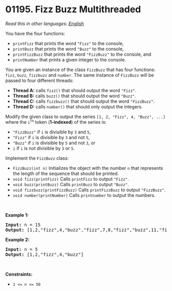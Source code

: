 # 01195. Fizz Buzz Multithreaded

  _Read this in other languages:_
    [_English_](README.md)

<p>You have the four functions:</p>

<ul>
	<li><code>printFizz</code> that prints the word <code>&quot;Fizz&quot;</code> to the console,</li>
	<li><code>printBuzz</code> that prints the word <code>&quot;Buzz&quot;</code> to the console,</li>
	<li><code>printFizzBuzz</code> that prints the word <code>&quot;FizzBuzz&quot;</code> to the console, and</li>
	<li><code>printNumber</code> that prints a given integer to the console.</li>
</ul>

<p>You are given an instance of the class <code>FizzBuzz</code> that has four functions: <code>fizz</code>, <code>buzz</code>, <code>fizzbuzz</code> and <code>number</code>. The same instance of <code>FizzBuzz</code> will be passed to four different threads:</p>

<ul>
	<li><strong>Thread A:</strong> calls <code>fizz()</code> that should output the word <code>&quot;Fizz&quot;</code>.</li>
	<li><strong>Thread B:</strong> calls <code>buzz()</code> that should output the word <code>&quot;Buzz&quot;</code>.</li>
	<li><strong>Thread C:</strong> calls <code>fizzbuzz()</code> that should output the word <code>&quot;FizzBuzz&quot;</code>.</li>
	<li><strong>Thread D:</strong> calls <code>number()</code> that should only output the integers.</li>
</ul>

<p>Modify the given class to output the series <code>[1, 2, &quot;Fizz&quot;, 4, &quot;Buzz&quot;, ...]</code> where the <code>i<sup>th</sup></code> token (<strong>1-indexed</strong>) of the series is:</p>

<ul>
	<li><code>&quot;FizzBuzz&quot;</code> if <code>i</code> is divisible by <code>3</code> and <code>5</code>,</li>
	<li><code>&quot;Fizz&quot;</code> if <code>i</code> is divisible by <code>3</code> and not <code>5</code>,</li>
	<li><code>&quot;Buzz&quot;</code> if <code>i</code> is divisible by <code>5</code> and not <code>3</code>, or</li>
	<li><code>i</code> if <code>i</code> is not divisible by <code>3</code> or <code>5</code>.</li>
</ul>

<p>Implement the <code>FizzBuzz</code> class:</p>

<ul>
	<li><code>FizzBuzz(int n)</code> Initializes the object with the number <code>n</code> that represents the length of the sequence that should be printed.</li>
	<li><code>void fizz(printFizz)</code> Calls <code>printFizz</code> to output <code>&quot;Fizz&quot;</code>.</li>
	<li><code>void buzz(printBuzz)</code> Calls <code>printBuzz</code> to output <code>&quot;Buzz&quot;</code>.</li>
	<li><code>void fizzbuzz(printFizzBuzz)</code> Calls <code>printFizzBuzz</code> to output <code>&quot;FizzBuzz&quot;</code>.</li>
	<li><code>void number(printNumber)</code> Calls <code>printnumber</code> to output the numbers.</li>
</ul>

<p>&nbsp;</p>
<p><strong>Example 1:</strong></p>
<pre><strong>Input:</strong> n = 15
<strong>Output:</strong> [1,2,"fizz",4,"buzz","fizz",7,8,"fizz","buzz",11,"fizz",13,14,"fizzbuzz"]
</pre><p><strong>Example 2:</strong></p>
<pre><strong>Input:</strong> n = 5
<strong>Output:</strong> [1,2,"fizz",4,"buzz"]
</pre>
<p>&nbsp;</p>
<p><strong>Constraints:</strong></p>

<ul>
	<li><code>1 &lt;= n &lt;= 50</code></li>
</ul>
